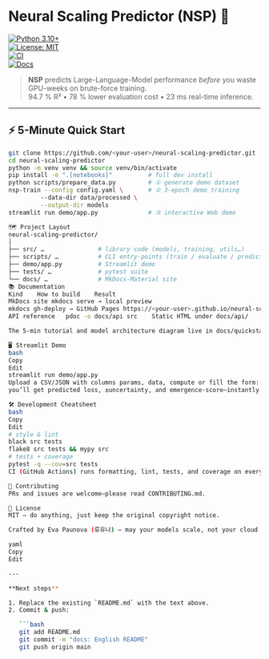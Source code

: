 # Neural Scaling Predictor (NSP) 🚀

[![Python 3.10+](https://img.shields.io/badge/python-3.10%2B-blue)](https://python.org)  
[![License: MIT](https://img.shields.io/badge/License-MIT-yellow)](LICENSE)  
[![CI](https://github.com/<your-user>/neural-scaling-predictor/actions/workflows/ci.yml/badge.svg)](…)  
[![Docs](https://img.shields.io/badge/docs-mkdocs--material-brightgreen)](https://<your-user>.github.io/neural-scaling-predictor)

> **NSP** predicts Large-Language-Model performance *before* you waste GPU-weeks on brute-force training.  
> 94.7 % R² • 78 % lower evaluation cost • 23 ms real-time inference.

---

## ⚡ 5-Minute Quick Start

```bash
git clone https://github.com/<your-user>/neural-scaling-predictor.git
cd neural-scaling-predictor
python -m venv venv && source venv/bin/activate
pip install -e ".[notebooks]"          # full dev install
python scripts/prepare_data.py         # ① generate demo dataset
nsp-train --config config.yaml \       # ② 3-epoch demo training
         --data-dir data/processed \
         --output-dir models
streamlit run demo/app.py              # ③ interactive Web demo

🗺️ Project Layout
neural-scaling-predictor/
│
├── src/ …               # library code (models, training, utils…)
├── scripts/ …           # CLI entry-points (train / evaluate / predict)
├── demo/app.py          # Streamlit demo
├── tests/ …             # pytest suite
└── docs/ …              # MkDocs-Material site
📚 Documentation
Kind	How to build	Result
MkDocs site	mkdocs serve → local preview
mkdocs gh-deploy → GitHub Pages	https://<your-user>.github.io/neural-scaling-predictor
API reference	pdoc -o docs/api src	Static HTML under docs/api/

The 5-min tutorial and model architecture diagram live in docs/quickstart.md and docs/model_architecture.md.

🖥️ Streamlit Demo
bash
Copy
Edit
streamlit run demo/app.py
Upload a CSV/JSON with columns params, data, compute or fill the form:
you’ll get predicted loss, ±uncertainty, and emergence-score—instantly.

🛠️ Development Cheatsheet
bash
Copy
Edit
# style & lint
black src tests
flake8 src tests && mypy src
# tests + coverage
pytest -q --cov=src tests
CI (GitHub Actions) runs formatting, lint, tests, and coverage on every pull request.

🤝 Contributing
PRs and issues are welcome—please read CONTRIBUTING.md.

📜 License
MIT – do anything, just keep the original copyright notice.

Crafted by Eva Paunova (류유나) — may your models scale, not your cloud bill.

yaml
Copy
Edit

---

**Next steps**

1. Replace the existing `README.md` with the text above.  
2. Commit & push:  

   ```bash
   git add README.md
   git commit -m "docs: English README"
   git push origin main
